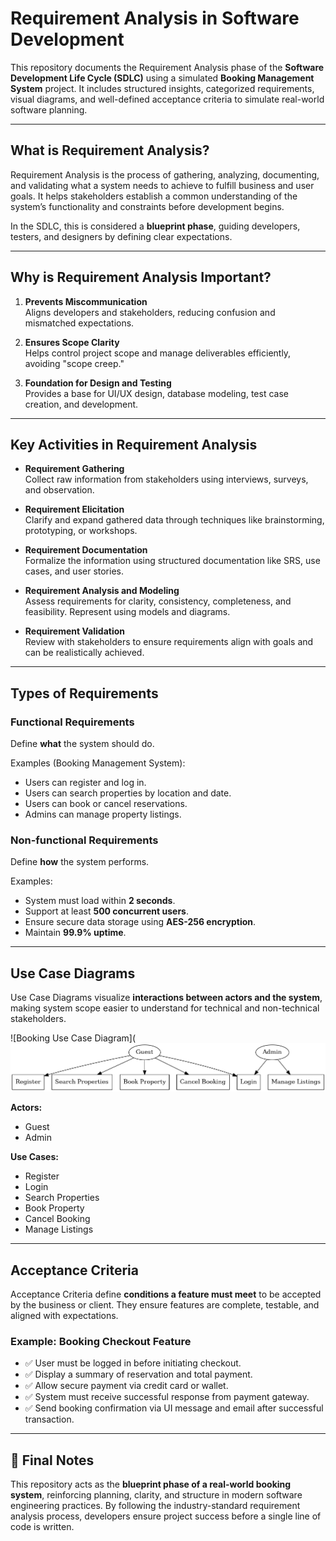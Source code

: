 # Requirement Analysis in Software Development

This repository documents the Requirement Analysis phase of the **Software Development Life Cycle (SDLC)** using a simulated **Booking Management System** project. It includes structured insights, categorized requirements, visual diagrams, and well-defined acceptance criteria to simulate real-world software planning.

---

## What is Requirement Analysis?

Requirement Analysis is the process of gathering, analyzing, documenting, and validating what a system needs to achieve to fulfill business and user goals. It helps stakeholders establish a common understanding of the system’s functionality and constraints before development begins.

In the SDLC, this is considered a **blueprint phase**, guiding developers, testers, and designers by defining clear expectations.

---

## Why is Requirement Analysis Important?

1. **Prevents Miscommunication**  
   Aligns developers and stakeholders, reducing confusion and mismatched expectations.

2. **Ensures Scope Clarity**  
   Helps control project scope and manage deliverables efficiently, avoiding "scope creep."

3. **Foundation for Design and Testing**  
   Provides a base for UI/UX design, database modeling, test case creation, and development.

---

## Key Activities in Requirement Analysis

- **Requirement Gathering**  
  Collect raw information from stakeholders using interviews, surveys, and observation.

- **Requirement Elicitation**  
  Clarify and expand gathered data through techniques like brainstorming, prototyping, or workshops.

- **Requirement Documentation**  
  Formalize the information using structured documentation like SRS, use cases, and user stories.

- **Requirement Analysis and Modeling**  
  Assess requirements for clarity, consistency, completeness, and feasibility. Represent using models and diagrams.

- **Requirement Validation**  
  Review with stakeholders to ensure requirements align with goals and can be realistically achieved.

---

## Types of Requirements

### Functional Requirements
Define **what** the system should do.

Examples (Booking Management System):
- Users can register and log in.
- Users can search properties by location and date.
- Users can book or cancel reservations.
- Admins can manage property listings.

### Non-functional Requirements
Define **how** the system performs.

Examples:
- System must load within **2 seconds**.
- Support at least **500 concurrent users**.
- Ensure secure data storage using **AES-256 encryption**.
- Maintain **99.9% uptime**.

---

## Use Case Diagrams

Use Case Diagrams visualize **interactions between actors and the system**, making system scope easier to understand for technical and non-technical stakeholders.

![Booking Use Case Diagram](![Booking Use Case Diagram](https://github.com/ami798/Requirement-Analysis/blob/main/booking_use_case_diagram.png)


**Actors:**
- Guest  
- Admin  

**Use Cases:**
- Register  
- Login  
- Search Properties  
- Book Property  
- Cancel Booking  
- Manage Listings  

---

## Acceptance Criteria

Acceptance Criteria define **conditions a feature must meet** to be accepted by the business or client. They ensure features are complete, testable, and aligned with expectations.

### Example: Booking Checkout Feature

- ✅ User must be logged in before initiating checkout.  
- ✅ Display a summary of reservation and total payment.  
- ✅ Allow secure payment via credit card or wallet.  
- ✅ System must receive successful response from payment gateway.  
- ✅ Send booking confirmation via UI message and email after successful transaction.

---

## 📌 Final Notes

This repository acts as the **blueprint phase of a real-world booking system**, reinforcing planning, clarity, and structure in modern software engineering practices. By following the industry-standard requirement analysis process, developers ensure project success before a single line of code is written.
